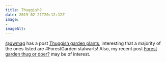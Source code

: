 ```yaml
---
title: Thuggish?
date: 2019-02-21T20:12:12Z
image: 
- 
imageAlt: 
---
```


[@gwmag](https://mobile.twitter.com/gwmag) has a post [Thuggish garden plants](https://www.gardenersworld.com/plants/thuggish-garden-plants/), interesting that a majority of the ones listed are #ForestGarden stalwarts! Also, my recent post [Forest garden thug or doer?](https://www.forestgarden.wales/blog/thug-or-doer/) may be of interest.
